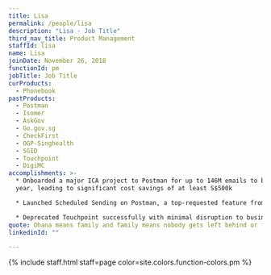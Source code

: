```yaml
---
title: Lisa
permalink: /people/lisa
description: "Lisa - Job Title"
third_nav_title: Product Management
staffId: lisa
name: Lisa
joinDate: November 26, 2018
functionId: pm
jobTitle: Job Title
curProducts:
  - Phonebook
pastProducts:
  - Postman
  - Isomer
  - AskGov
  - Go.gov.sg
  - CheckFirst
  - OGP-Singhealth
  - SGID
  - Touchpoint
  - DigiMC
accomplishments: >-
  * Onboarded a major ICA project to Postman for up to 146M emails to be sent a
  year, leading to significant cost savings of at least S$500k 

  * Launched Scheduled Sending on Postman, a top-requested feature from users

  * Deprecated Touchpoint successfully with minimal disruption to business stakeholders and users
quote: Ohana means family and family means nobody gets left behind or forgotten.
linkedinId: ""

---
```


{% include staff.html staff=page color=site.colors.function-colors.pm %}
